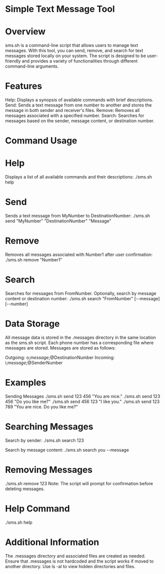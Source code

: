 # Simple Text Message Tool

# Overview

sms.sh is a command-line script that allows users to manage text messages. With this tool, you can send, remove, and search for text messages stored locally on your system. The script is designed to be user-friendly and provides a variety of functionalities through different command-line arguments.

# Features

Help: Displays a synopsis of available commands with brief descriptions.
Send: Sends a text message from one number to another and stores the message in both sender and receiver's files.
Remove: Removes all messages associated with a specified number.
Search: Searches for messages based on the sender, message content, or destination number.

# Command Usage

# Help
Displays a list of all available commands and their descriptions:
./sms.sh help

# Send
Sends a text message from MyNumber to DestinationNumber: 
./sms.sh send "MyNumber" "DestinationNumber" "Message"

# Remove
Removes all messages associated with Number1 after user confirmation:
./sms.sh remove "Number1"


# Search
Searches for messages from FromNumber. Optionally, search by message content or destination number:
./sms.sh search "FromNumber" [--message] [--number]


# Data Storage

All message data is stored in the .messages directory in the same location as the sms.sh script. Each phone number has a corresponding file where messages are stored. Messages are stored as follows:

Outgoing: o;*message*;@DestinationNumber
Incoming: i;*message*;@SenderNumber

# Examples
Sending Messages
./sms.sh send 123 456 "You are nice."
./sms.sh send 123 456 "Do you like me?"
./sms.sh send 456 123 "I like you."
./sms.sh send 123 789 "You are nice. Do you like me?"

# Searching Messages

Search by sender:
./sms.sh search 123

Search by message content:
./sms.sh search you --message

# Removing Messages
./sms.sh remove 123
Note: The script will prompt for confirmation before deleting messages.

# Help Command
./sms.sh help

# Additional Information
The .messages directory and associated files are created as needed.
Ensure that .messages is not hardcoded and the script works if moved to another directory.
Use ls -al to view hidden directories and files.
